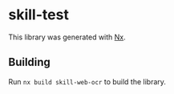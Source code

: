 # skill-test

This library was generated with [Nx](https://nx.dev).

## Building

Run `nx build skill-web-ocr` to build the library.
